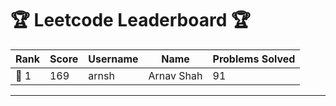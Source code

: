 # 🏆 Leetcode Leaderboard 🏆

| Rank | Score | Username       | Name | Problems Solved |
|------|----------------|-----------------|-------------------|--------------|
| 🥇 1 | 169 | arnsh | Arnav Shah | 91 
---